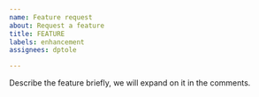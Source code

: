 ```yaml
---
name: Feature request
about: Request a feature
title: FEATURE
labels: enhancement
assignees: dptole

---
```


Describe the feature briefly, we will expand on it in the comments.
